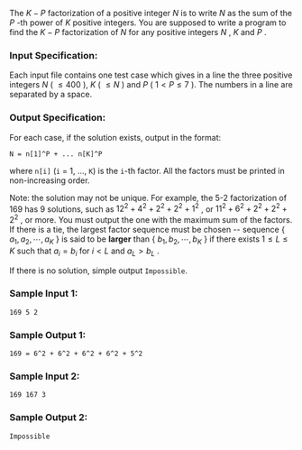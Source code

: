 <!-- Title
Integer Factorization (30)
-->
The $K-P$ factorization of a positive integer $N$ is to write $N$ as the sum
of the $P$ -th power of $K$ positive integers. You are supposed to write a
program to find the $K-P$ factorization of $N$ for any positive integers $N$ ,
$K$ and $P$ .

### Input Specification:

Each input file contains one test case which gives in a line the three
positive integers $N$ ( $\le 400$ ), $K$ ( $\le N$ ) and $P$ ( $1 < P\le 7$ ).
The numbers in a line are separated by a space.

### Output Specification:

For each case, if the solution exists, output in the format:

```
N = n[1]^P + ... n[K]^P
```

where `n[i]` (`i` = 1, ..., `K`) is the `i`-th factor. All the factors must be
printed in non-increasing order.

Note: the solution may not be unique. For example, the 5-2 factorization of
169 has 9 solutions, such as $12^2 + 4^2 + 2^2 + 2^2 + 1^2$ , or $11^2 + 6^2 +
2^2 + 2^2 + 2^2$ , or more. You must output the one with the maximum sum of
the factors. If there is a tie, the largest factor sequence must be chosen --
sequence { $a_1, a_2, \cdots , a_K$ } is said to be **larger** than { $b_1,
b_2, \cdots , b_K$ } if there exists $1\le L\le K$ such that $a_i=b_i$ for
$i<L$ and $a_L>b_L$ .

If there is no solution, simple output `Impossible`.

### Sample Input 1:

```
169 5 2
```

### Sample Output 1:

```
169 = 6^2 + 6^2 + 6^2 + 6^2 + 5^2
```

### Sample Input 2:

```
169 167 3
```

### Sample Output 2:

```
Impossible
```
